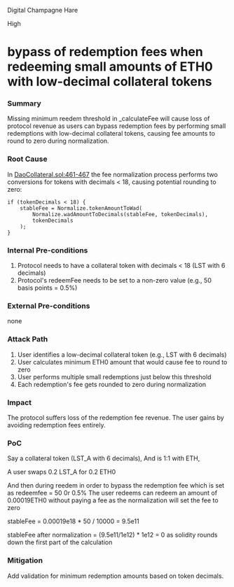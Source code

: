 Digital Champagne Hare

High

# bypass of redemption fees when redeeming small amounts of ETH0 with low-decimal collateral tokens

### Summary

Missing minimum reedem threshold in _calculateFee will cause loss of protocol revenue as users can bypass redemption fees by performing small redemptions with low-decimal collateral tokens, causing fee amounts to round to zero during normalization.

### Root Cause

In [DaoCollateral.sol:461-467](https://github.com/sherlock-audit/2025-05-usual-eth0/blob/main/eth0-protocol/src/daoCollateral/DaoCollateral.sol#L458C9-L464C10) the fee normalization process performs two conversions for tokens with decimals < 18, causing potential rounding to zero:

```solidity
if (tokenDecimals < 18) {
    stableFee = Normalize.tokenAmountToWad(
        Normalize.wadAmountToDecimals(stableFee, tokenDecimals),
        tokenDecimals
    );
}
```

### Internal Pre-conditions

1. Protocol needs to have a collateral token with decimals < 18 (LST with 6 decimals)
2. Protocol's redeemFee needs to be set to a non-zero value (e.g., 50 basis points = 0.5%)

### External Pre-conditions

none

### Attack Path

1. User identifies a low-decimal collateral token (e.g., LST with 6 decimals)
2. User calculates minimum ETH0 amount that would cause fee to round to zero
3. User performs multiple small redemptions just below this threshold
4. Each redemption's fee gets rounded to zero during normalization

### Impact

The protocol suffers loss of the redemption fee revenue. The user gains by avoiding redemption fees entirely.

### PoC

Say a collateral token (LST_A with 6 decimals),
And is 1:1 with ETH,

A user swaps 0.2 LST_A for 0.2 ETH0

And then during reedem in order to bypass the redemption fee 
which is set as redeemfee = 50 0r 0.5%
The user redeems can redeem an amount of 0.00019ETH0 without paying a fee as the normalization will set the fee to zero

stableFee = 0.00019e18 * 50 / 10000  = 9.5e11

stableFee after normalization = (9.5e11/1e12) * 1e12 = 0 as solidity rounds down the first part of the calculation

### Mitigation

Add validation for minimum redemption amounts based on token decimals.